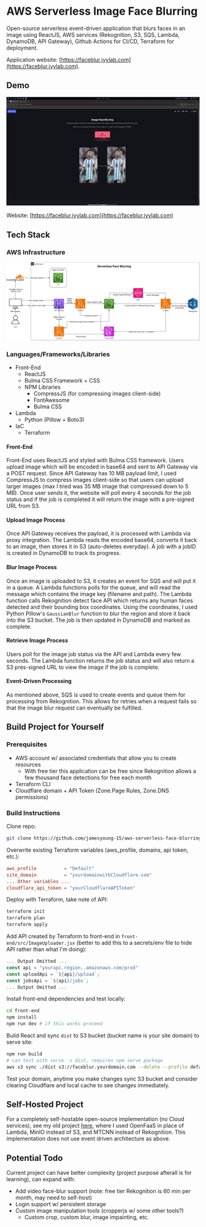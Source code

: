 # AWS Serverless Image Face Blurring

Open-source serverless event-driven application that blurs faces in an image using ReactJS, AWS services (Rekognition, S3, SQS, Lambda, DynamoDB, API Gateway), Github Actions for CI/CD, Terraform for deployment.

Application website: [https://faceblur.jyylab.com](https://faceblur.jyylab.com).

## Demo

![Website Blurring Demo](./media/face-blur-demo.gif)

Website: [https://faceblur.jyylab.com](https://faceblur.jyylab.com)

## Tech Stack

### AWS Infrastructure

![Diagram](./media/Diagram.drawio.png)

### Languages/Frameworks/Libraries

- Front-End
  - ReactJS
  - Bulma CSS Framework + CSS
  - NPM Libraries
    - CompressJS (for compressing images client-side)
    - FontAwesome
    - Bulma CSS
- Lambda
  - Python (Pillow + Boto3)
- IaC
  - Terraform

#### Front-End

Front-End uses ReactJS and styled with Bulma CSS framework. Users upload image which will be encoded in base64 and sent to API Gateway via a POST request. Since API Gateway has 10 MB payload limit, I used CompressJS to compress images client-side so that users can upload larger images (max I tried was 35 MB image that compressed down to 5 MB). Once user sends it, the website will poll every 4 seconds for the job status and if the job is completed it will return the image with a pre-signed URL from S3.

#### Upload Image Process

Once API Gateway receives the payload, it is processed with Lambda via proxy integration. The Lambda reads the encoded base64, converts it back to an image, then stores it in S3 (auto-deletes everyday). A job with a jobID is created in DynamoDB to track its progress.

#### Blur Image Process

Once an image is uploaded to S3, it creates an event for SQS and will put it in a queue. A Lambda functions polls for the queue, and will read the message which contains the image key (filename and path). The Lambda function calls Rekognition detect face API which returns any human faces detected and their bounding box coordinates. Using the coordinates, I used Python Pillow's `GaussianBlur` function to blur the region and store it back into the S3 bucket. The job is then updated in DynamoDB and marked as complete.

#### Retrieve Image Process

Users poll for the image job status via the API and Lambda every few seconds. The Lambda function returns the job status and will also return a S3 pres-signed URL to view the image if the job is complete.

#### Event-Driven Processing

As mentioned above, SQS is used to create events and queue them for processing from Rekognition. This allows for retries when a request fails so that the image blur request can eventually be fulfilled.

## Build Project for Yourself

### Prerequisites

- AWS account w/ associated credentials that allow you to create resources
  - With free tier this application can be free since Rekognition allows a few thousand face detections for free each month
- Terraform CLI
- Cloudflare domain + API Token (Zone.Page Rules, Zone.DNS permissions)

### Build Instructions

Clone repo:

``` bash
git clone https://github.com/jamesyoung-15/aws-serverless-face-blurring
```

Overwrite existing Terraform variables (aws_profile, domains, api token, etc.):

``` conf
aws_profile          = "Default"
site_domain          = "yourdomainwithCloudflare.com"
... Other variables ...
cloudflare_api_token = "yourCloudflareAPIToken"
```

Deploy with Terraform, take note of API:

``` bash
terraform init
terraform plan
terraform apply
```

Add API created by Terraform to front-end in `front-end/src/ImageUploader.jsx` (better to add this to a secrets/env file to hide API rather than what I'm doing):

``` js
... Output Omitted ...
const api = "yourapi.region..amazonaws.com/prod"
const uploadApi = `${api}/upload`;
const jobsApi = `${api}/jobs`;
... Output Omitted ...
```

Install front-end dependencies and test locally:

``` bash
cd front-end
npm install
npm run dev # if this works proceed
```

Build React and sync `dist` to S3 bucket (bucket name is your site domain) to serve site:

``` bash
npm run build
# can test with serve -s dist, requires npm serve package
aws s3 sync ./dist s3://faceblur.yourdomain.com --delete --profile default
```

Test your domain, anytime you make changes sync S3 bucket and consider clearing Cloudflare and local cache to see changes immediately.

## Self-Hosted Project

For a completely self-hostable open-source implementation (no Cloud services), see my old project [here](https://github.com/jamesyoung-15/serverless-face-blurring), where I used OpenFaaS in place of Lambda, MinIO instead of S3, and MTCNN instead of Rekognition. This implementation does not use event driven architecture as above.

## Potential Todo

Current project can have better complexity (project purpose afterall is for learning), can expand with:

- Add video face-blur support (note: free tier Rekognition is 60 min per month, may need to self-host)
- Login support w/ persistent storage
- Custom image manipulation tools (cropperjs w/ some other tools?)
  - Custom crop, custom blur, image impainting, etc.
